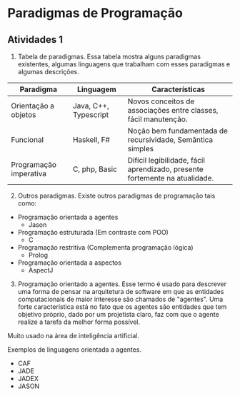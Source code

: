 

# Paradigmas de Programação
## Atividades 1

1. Tabela de paradigmas.
Essa tabela mostra alguns paradigmas existentes, algumas linguagens que
trabalham com esses paradigmas e algumas descrições.

Paradigma | Linguagem | Características
--------- | --------- | ---------
Orientação a objetos | Java, C++, Typescript | Novos conceitos de associações entre classes, fácil manutenção.
Funcional | Haskell, F# | Noção bem fundamentada de recursividade, Semântica simples
Programação imperativa| C, php, Basic |Difícil legibilidade, fácil aprendizado, presente fortemente na atualidade.

2. Outros paradigmas.
Existe outros paradigmas de programação tais como:
- Programação orientada a agentes
  - Jason
- Programação estruturada (Em contraste com POO)
  - C
- Programação restritiva (Complementa programação lógica)
  - Prolog
- Programação orientada a aspectos
  - AspectJ
  
  
3. Programação orientado a agentes.
Esse termo é usado para descrever uma forma de pensar na arquitetura de software
em que as entidades computacionais de maior interesse são chamados de "agentes".
Uma forte característica está no fato que os agentes são entidades que tem objetivo próprio,
dado por um projetista claro, faz com que o agente realize a tarefa da melhor forma
possível.

Muito usado na área de inteligência artificial.

Exemplos de linguagens orientada a agentes.
+ CAF
+ JADE
+ JADEX
+ JASON
